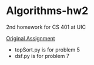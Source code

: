 Algorithms-hw2
==============

2nd homework for CS 401 at UIC

[Original Assignment](http://web.stonehill.edu/compsci/UIC/Algorithms/asg_2.htm)

- topSort.py is for problem 5
- dsf.py is for problem 7
